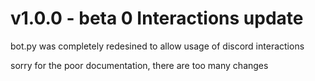 # v1.0.0 - beta 0 Interactions update 

bot.py was completely redesined to allow usage of discord interactions

sorry for the poor documentation, there are too many changes